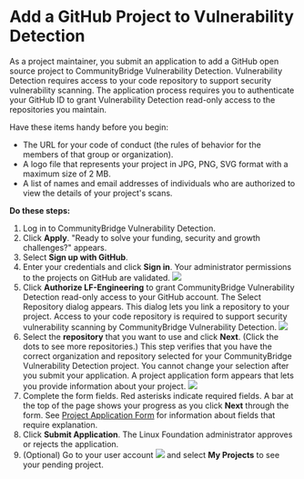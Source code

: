 # Add a GitHub Project to Vulnerability Detection

As a project maintainer, you submit an application to add a GitHub open source project to CommunityBridge Vulnerability Detection. Vulnerability Detection requires access to your code repository to support security vulnerability scanning. The application process requires you to authenticate your GitHub ID to grant Vulnerability Detection read-only access to the repositories you maintain.

Have these items handy before you begin:

* The URL for your code of conduct \(the rules of behavior for the members of that group or organization\).
* A logo file that represents your project in JPG, PNG, SVG format with a maximum size of 2 MB.
* A list of names and email addresses of individuals who are authorized to view the details of your project's scans.

**Do these steps:**

1. Log in to CommunityBridge Vulnerability Detection.
2. Click **Apply**. "Ready to solve your funding, security and growth challenges?" appears.
3. Select **Sign up with GitHub**.
4. Enter your credentials and click **Sign in**. Your administrator permissions to the projects on GitHub are validated. ![](https://firebasestorage.googleapis.com/v0/b/gitbook-28427.appspot.com/o/assets%2Flinux-foundation-documentation%2F-M2Y1B8nWSwvFgFqqkM-%2F-M2Y1ENAa0qwfN8H7CiI%2F7419009.png?generation=1584356986082020&alt=media)​
5. Click **Authorize LF-Engineering** to grant CommunityBridge Vulnerability Detection read-only access to your GitHub account. The Select Repository dialog appears. This dialog lets you link a repository to your project. Access to your code repository is required to support security vulnerability scanning by CommunityBridge Vulnerability Detection. ![](https://firebasestorage.googleapis.com/v0/b/gitbook-28427.appspot.com/o/assets%2Flinux-foundation-documentation%2F-M2Y1B8nWSwvFgFqqkM-%2F-M2Y1EN7uYFqrd4eB8xs%2F7419006.png?generation=1584356986037921&alt=media)​
6. Select the **repository** that you want to use and click **Next**. \(Click the dots to see more repositories.\) This step verifies that you have the correct organization and repository selected for your CommunityBridge Vulnerability Detection project. You cannot change your selection after you submit your application. A project application form appears that lets you provide information about your project. ![](https://firebasestorage.googleapis.com/v0/b/gitbook-28427.appspot.com/o/assets%2Flinux-foundation-documentation%2F-M2Y1B8nWSwvFgFqqkM-%2F-M2Y1EN6KRd8XH-IeYek%2F7419005.png?generation=1584356986063085&alt=media)​
7. Complete the form fields. Red asterisks indicate required fields. A bar at the top of the page shows your progress as you click **Next** through the form. See [Project Application Form](https://docs.linuxfoundation.org/docs/communitybridge-funding/project-application-form) for information about fields that require explanation.
8. Click **Submit Application**. The Linux Foundation administrator approves or rejects the application.
9. \(Optional\) Go to your user account ![](https://firebasestorage.googleapis.com/v0/b/gitbook-28427.appspot.com/o/assets%2Flinux-foundation-documentation%2F-M2Y1B8nWSwvFgFqqkM-%2F-M2Y1EN85xhjkUcGgcTO%2F7419007.png?generation=1584356986036785&alt=media) and select **My Projects** to see your pending project.

